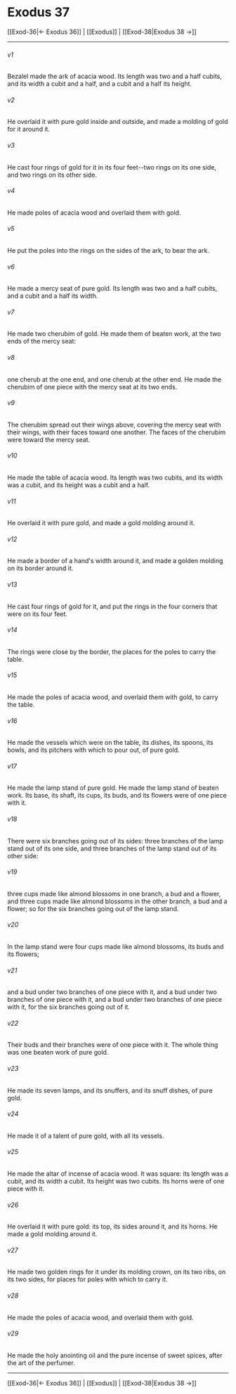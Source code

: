 # Exodus 37

[[Exod-36|← Exodus 36]] | [[Exodus]] | [[Exod-38|Exodus 38 →]]
***



###### v1 
Bezalel made the ark of acacia wood. Its length was two and a half cubits, and its width a cubit and a half, and a cubit and a half its height. 

###### v2 
He overlaid it with pure gold inside and outside, and made a molding of gold for it around it. 

###### v3 
He cast four rings of gold for it in its four feet--two rings on its one side, and two rings on its other side. 

###### v4 
He made poles of acacia wood and overlaid them with gold. 

###### v5 
He put the poles into the rings on the sides of the ark, to bear the ark. 

###### v6 
He made a mercy seat of pure gold. Its length was two and a half cubits, and a cubit and a half its width. 

###### v7 
He made two cherubim of gold. He made them of beaten work, at the two ends of the mercy seat: 

###### v8 
one cherub at the one end, and one cherub at the other end. He made the cherubim of one piece with the mercy seat at its two ends. 

###### v9 
The cherubim spread out their wings above, covering the mercy seat with their wings, with their faces toward one another. The faces of the cherubim were toward the mercy seat. 

###### v10 
He made the table of acacia wood. Its length was two cubits, and its width was a cubit, and its height was a cubit and a half. 

###### v11 
He overlaid it with pure gold, and made a gold molding around it. 

###### v12 
He made a border of a hand's width around it, and made a golden molding on its border around it. 

###### v13 
He cast four rings of gold for it, and put the rings in the four corners that were on its four feet. 

###### v14 
The rings were close by the border, the places for the poles to carry the table. 

###### v15 
He made the poles of acacia wood, and overlaid them with gold, to carry the table. 

###### v16 
He made the vessels which were on the table, its dishes, its spoons, its bowls, and its pitchers with which to pour out, of pure gold. 

###### v17 
He made the lamp stand of pure gold. He made the lamp stand of beaten work. Its base, its shaft, its cups, its buds, and its flowers were of one piece with it. 

###### v18 
There were six branches going out of its sides: three branches of the lamp stand out of its one side, and three branches of the lamp stand out of its other side: 

###### v19 
three cups made like almond blossoms in one branch, a bud and a flower, and three cups made like almond blossoms in the other branch, a bud and a flower; so for the six branches going out of the lamp stand. 

###### v20 
In the lamp stand were four cups made like almond blossoms, its buds and its flowers; 

###### v21 
and a bud under two branches of one piece with it, and a bud under two branches of one piece with it, and a bud under two branches of one piece with it, for the six branches going out of it. 

###### v22 
Their buds and their branches were of one piece with it. The whole thing was one beaten work of pure gold. 

###### v23 
He made its seven lamps, and its snuffers, and its snuff dishes, of pure gold. 

###### v24 
He made it of a talent of pure gold, with all its vessels. 

###### v25 
He made the altar of incense of acacia wood. It was square: its length was a cubit, and its width a cubit. Its height was two cubits. Its horns were of one piece with it. 

###### v26 
He overlaid it with pure gold: its top, its sides around it, and its horns. He made a gold molding around it. 

###### v27 
He made two golden rings for it under its molding crown, on its two ribs, on its two sides, for places for poles with which to carry it. 

###### v28 
He made the poles of acacia wood, and overlaid them with gold. 

###### v29 
He made the holy anointing oil and the pure incense of sweet spices, after the art of the perfumer.

***
[[Exod-36|← Exodus 36]] | [[Exodus]] | [[Exod-38|Exodus 38 →]]
